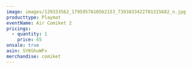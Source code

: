```yaml
---
image: images/129333562_1795957610562153_7393833422701315682_n.jpg
producttype: Playmat
eventName: Air Comiket 2
pricings:
  - quantity: 1
    price: 65
onsale: true
asin: SY0ShuWFv
merchandise: comiket
---
```

